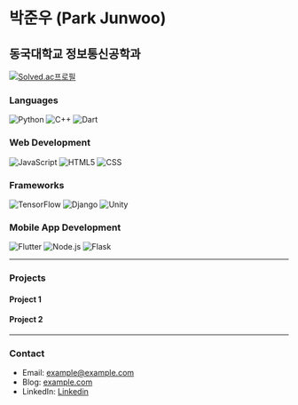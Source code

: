 # 박준우 (Park Junwoo)
## 동국대학교 정보통신공학과
[![Solved.ac프로필](http://mazassumnida.wtf/api/v2/generate_badge?boj=tigerwuy)](https://solved.ac/tigerwuy)


### Languages
![Python](https://img.shields.io/badge/Python-3766AB?style=flat-square&logo=Python&logoColor=white)
![C++](https://img.shields.io/badge/C%2B%2B-00599C?style=flat-square&logo=C%2B%2B&logoColor=white)
![Dart](https://img.shields.io/badge/Dart-0175C2?style=flat-square&logo=Dart&logoColor=white)

### Web Development
![JavaScript](https://img.shields.io/badge/JavaScript-7DF1E?style=flat-square&logo=JavaScript&logoColor=white)
![HTML5](https://img.shields.io/badge/HTML5-E34F26?style=flat-square&logo=HTML5&logoColor=white)
![CSS](https://img.shields.io/badge/CSS-1572B6?style=flat-square&logo=CSS&logoColor=white)

### Frameworks
![TensorFlow](https://img.shields.io/badge/TensorFlow-FF6F00?style=flat-square&logo=TensorFlow&logoColor=white)
![Django](https://img.shields.io/badge/Django-092E20?style=flat-square&logo=Django&logoColor=white)
![Unity](https://img.shields.io/badge/Unity-100000?style=flat-square&logo=unity&logoColor=white)

### Mobile App Development
![Flutter](https://img.shields.io/badge/Flutter-02569B?style=flat-square&logo=flutter&logoColor=white)
![Node.js](https://img.shields.io/badge/Node.js-339933?style=flat-square&logo=Node.js&logoColor=white)
![Flask](https://img.shields.io/badge/Flask-000000?style=flat-square&logo=Flask&logoColor=white)

---

### Projects
#### Project 1

#### Project 2

---

### Contact
- Email: example@example.com
- Blog: [example.com](https://example.com)
- LinkedIn: [Linkedin](https://www.linkedin.com/in/yourname)
